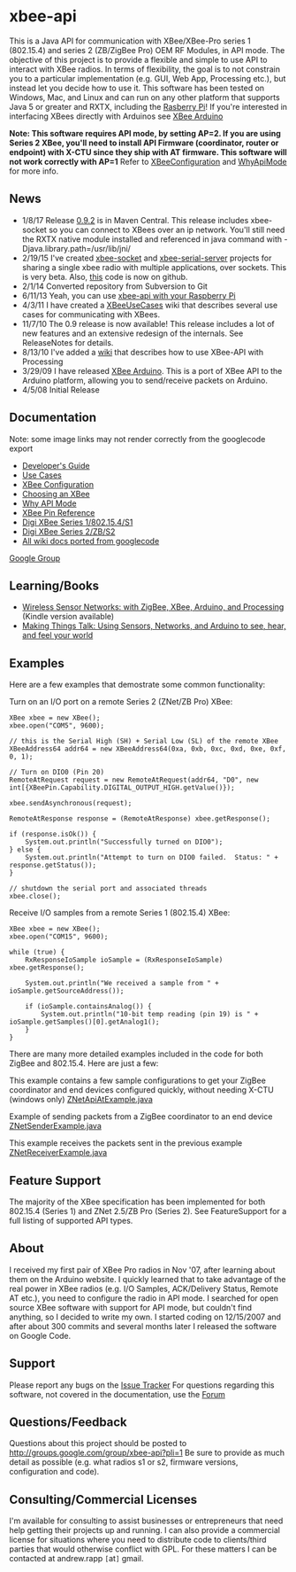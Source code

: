 xbee-api
========

This is a Java API for communication with XBee/XBee-Pro series 1 (802.15.4) and series 2 (ZB/ZigBee Pro) OEM RF Modules, in API mode.  The objective of this project is to provide a flexible and simple to use API to interact with XBee radios.  In terms of flexibility, the goal is to not constrain you to a particular implementation (e.g. GUI, Web App, Processing etc.), but instead let you decide how to use it.  This software has been tested on Windows, Mac, and Linux and can run on any other platform that supports Java 5 or greater and RXTX, including the [Rasberry Pi](http://www.amazon.com/gp/product/B009SQQF9C/ref=as_li_qf_sp_asin_tl?ie=UTF8&camp=1789&creative=9325&creativeASIN=B009SQQF9C&linkCode=as2&tag=xbapra-20)! If you're interested in interfacing XBees directly with Arduinos see [XBee Arduino](https://github.com/andrewrapp/xbee-arduino)

**Note: This software requires API mode, by setting  AP=2. If you are using Series 2 XBee, you'll need to install API Firmware (coordinator, router or endpoint) with X-CTU since they ship with AT firmware.  This software will not work correctly with AP=1**  Refer to [XBeeConfiguration](https://github.com/andrewrapp/xbee-api/wiki/XBeeConfiguration) and [WhyApiMode](https://github.com/andrewrapp/xbee-api/wiki/WhyApiMode) for more info.

## News ##
  * 1/8/17 Release [0.9.2](https://search.maven.org/#artifactdetails%7Ccom.rapplogic%7Cxbee-api%7C0.9.2%7Cjar) is in Maven Central. This release includes xbee-socket so you can connect to XBees over an ip network. You'll still need the RXTX native module installed and referenced in java command with -Djava.library.path=/usr/lib/jni/
  * 2/19/15 I've created [xbee-socket](https://github.com/andrewrapp/xbee-socket) and [xbee-serial-server](https://github.com/andrewrapp/xbee-serial-server) projects for sharing a single xbee radio with multiple applications, over sockets. This is very beta. Also, [this](https://github.com/andrewrapp/xbee-api) code is now on github.
  * 2/1/14 Converted repository from Subversion to Git
  * 6/11/13 Yeah, you can use [xbee-api with your Raspberry Pi](http://rapplogic.blogspot.com/2013/06/xbee-on-raspberry-pi.html)
  * 4/3/11 I have created a [XBeeUseCases](https://github.com/andrewrapp/xbee-api/wiki/XBeeUseCases) wiki that describes several use cases for communicating with XBees.
  * 11/7/10 The 0.9 release is now available!  This release includes a lot of new features and an extensive redesign of the internals.  See ReleaseNotes for details.
  * 8/13/10 I've added a [wiki](Processing.md) that describes how to use XBee-API with Processing
  * 3/29/09 I have released [XBee Arduino](http://code.google.com/p/xbee-arduino/).  This is a port of XBee API to the Arduino platform, allowing you to send/receive packets on Arduino.
  * 4/5/08 Initial Release

## Documentation ##

Note: some image links may not render correctly from the googlecode export

  * [Developer's Guide](https://github.com/andrewrapp/xbee-api/blob/wiki/DevelopersGuide.md)
  * [Use Cases](https://github.com/andrewrapp/xbee-api/blob/wiki/XBeeUseCases.md)
  * [XBee Configuration](https://github.com/andrewrapp/xbee-api/blob/wiki/XBeeConfiguration.md)
  * [Choosing an XBee](https://github.com/andrewrapp/xbee-api/blob/wiki/ChoosingAnXBee.md)
  * [Why API Mode](https://github.com/andrewrapp/xbee-api/blob/wiki/WhyApiMode.md)
  * [XBee Pin Reference](https://github.com/andrewrapp/xbee-api/blob/wiki/XBeePins.md)
  * [Digi XBee Series 1/802.15.4/S1](https://www.digi.com/support/productdetail?pid=3257)
  * [Digi XBee Series 2/ZB/S2](https://www.digi.com/support/productdetail?pid=3430)
  * [All wiki docs ported from googlecode](https://github.com/andrewrapp/xbee-api/tree/wiki)

[Google Group](https://groups.google.com/forum/#!forum/xbee-api)

## Learning/Books ##
  * [Wireless Sensor Networks: with ZigBee, XBee, Arduino, and Processing](http://www.amazon.com/gp/product/0596807732?ie=UTF8&tag=xbapra-20&linkCode=as2&camp=1789&creative=9325&creativeASIN=0596807732Building) (Kindle version available)
  * [Making Things Talk: Using Sensors, Networks, and Arduino to see, hear, and feel your world](http://www.amazon.com/gp/product/1449392431/ref=as_li_ss_tl?ie=UTF8&camp=1789&creative=390957&creativeASIN=1449392431&linkCode=as2&tag=xbapra-20)

<a />

## Examples ##

Here are a few examples that demostrate some common functionality:

Turn on an I/O port on a remote Series 2 (ZNet/ZB Pro) XBee:

```
XBee xbee = new XBee();
xbee.open("COM5", 9600);

// this is the Serial High (SH) + Serial Low (SL) of the remote XBee			
XBeeAddress64 addr64 = new XBeeAddress64(0xa, 0xb, 0xc, 0xd, 0xe, 0xf, 0, 1);

// Turn on DIO0 (Pin 20)
RemoteAtRequest request = new RemoteAtRequest(addr64, "D0", new int[{XBeePin.Capability.DIGITAL_OUTPUT_HIGH.getValue()});

xbee.sendAsynchronous(request);

RemoteAtResponse response = (RemoteAtResponse) xbee.getResponse();

if (response.isOk()) {
    System.out.println("Successfully turned on DIO0");
} else {
    System.out.println("Attempt to turn on DIO0 failed.  Status: " + response.getStatus());
}

// shutdown the serial port and associated threads
xbee.close();

```

Receive I/O samples from a remote Series 1 (802.15.4) XBee:

```
XBee xbee = new XBee();		
xbee.open("COM15", 9600);
			
while (true) {
    RxResponseIoSample ioSample = (RxResponseIoSample) xbee.getResponse();

    System.out.println("We received a sample from " + ioSample.getSourceAddress());	
			
    if (ioSample.containsAnalog()) {
        System.out.println("10-bit temp reading (pin 19) is " + ioSample.getSamples()[0].getAnalog1();
    }
}
```

There are many more detailed examples included in the code for both ZigBee and 802.15.4.  Here are just a few:

This example contains a few sample configurations to get your ZigBee coordinator and end devices configured quickly, without needing X-CTU (windows only) [ZNetApiAtExample.java](http://code.google.com/p/xbee-api/source/browse/trunk/src/com/rapplogic/xbee/examples/zigbee/ZNetApiAtExample.java)

Example of sending packets from a ZigBee coordinator to an end device [ZNetSenderExample.java](http://code.google.com/p/xbee-api/source/browse/trunk/src/com/rapplogic/xbee/examples/zigbee/ZNetSenderExample.java)

This example receives the packets sent in the previous example [ZNetReceiverExample.java](http://code.google.com/p/xbee-api/source/browse/trunk/src/com/rapplogic/xbee/examples/zigbee/ZNetReceiverExample.java)

## Feature Support ##

The majority of the XBee specification has been implemented for both 802.15.4 (Series 1) and ZNet 2.5/ZB Pro (Series 2).  See FeatureSupport for a full listing of supported API types.

## About ##

I received my first pair of XBee Pro radios in Nov '07, after learning about them on the Arduino website.  I quickly learned that to take advantage of the real power in XBee radios (e.g. I/O Samples, ACK/Delivery Status, Remote AT etc.), you need to configure the radio in API mode.  I searched for open source XBee software with support for API mode, but couldn't find anything, so I decided to write my own.  I started coding on 12/15/2007 and after about 300 commits and several months later I released the software on Google Code.

## Support ##

Please report any bugs on the [Issue Tracker](http://code.google.com/p/xbee-api/issues/list)  For questions regarding this software, not covered in the documentation, use the [Forum](http://groups.google.com/group/xbee-api?pli=1)


## Questions/Feedback ##

Questions about this project should be posted to  http://groups.google.com/group/xbee-api?pli=1  Be sure to provide as much detail as possible (e.g. what radios s1 or s2, firmware versions, configuration and code).

## Consulting/Commercial Licenses ##

I'm available for consulting to assist businesses or entrepreneurs that need help getting their projects up and running. I can also provide a commercial license for situations where you need to distribute code to clients/third parties that would otherwise conflict with GPL. For these matters I can be contacted at andrew.rapp `[`at`]` gmail.
